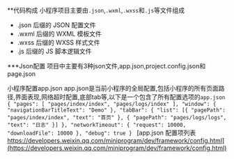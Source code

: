 **代码构成
小程序项目主要由`.json`,`.wxml`,`.wxss`和`.js`等文件组成
 * .json 后缀的 JSON 配置文件
 * .wxml 后缀的 WXML 模板文件
 * .wxss 后缀的 WXSS 样式文件
 * .js 后缀的 JS 脚本逻辑文件

***Json配置
项目中主要有3种json文件,app.json,project.config.json和page.json

小程序配置app.json
app.json是当前小程序的全局配置,包括小程序的所有页面路径,界面表现,网络超时配置,底部tab等,以下是一个包含了所有配置选项的`app.json`
    `{
  		"pages": [
    		"pages/index/index",
    		"pages/logs/index"
  		],
  		"window": {
    		"navigationBarTitleText": "Demo"
  		},
  		"tabBar": {
    		"list": [{
      		"pagePath": "pages/index/index",
      		"text": "首页"
    	}, {
      		"pagePath": "pages/logs/logs",
      		"text": "日志"
    	}]
  		},
  		"networkTimeout": {
    		"request": 10000,
    		"downloadFile": 10000
  		},
  		"debug": true
	}
	`
[app.json 配置项列表 https://developers.weixin.qq.com/miniprogram/dev/framework/config.html](https://developers.weixin.qq.com/miniprogram/dev/framework/config.html)
